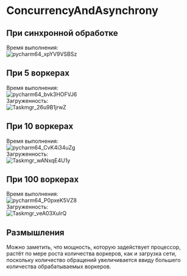 # ConcurrencyAndAsynchrony
## При синхронной обработке  
Время выполнения:  
![pycharm64_xpYV9VSBSz](https://user-images.githubusercontent.com/41028671/143774896-c531ecb4-7c6e-4e1a-ad33-7ee2d5b86c31.png)  

## При 5 воркерах  
Время выполнения:  
![pycharm64_bvk3HOFVJ6](https://user-images.githubusercontent.com/41028671/143774652-80f1371a-937f-4b23-9eff-a891c43049f0.png)  
Загруженность:  
![Taskmgr_26u9B1jrwZ](https://user-images.githubusercontent.com/41028671/143774664-27766b11-c029-4185-92e6-6755508ad8de.png)  

## При 10 воркерах  
Время выполнения:  
![pycharm64_CvK4i34uZg](https://user-images.githubusercontent.com/41028671/143774672-98b84f32-d3fc-47aa-9210-c78dbe8bedc6.png)  
Загруженность:  
![Taskmgr_wANxqE4U1y](https://user-images.githubusercontent.com/41028671/143774675-eb709c1c-a936-482b-8ab6-fca8bcea26db.png)  

## При 100 воркерах  
Время выполнения:  
![pycharm64_P0pxeK5VZ8](https://user-images.githubusercontent.com/41028671/143774689-65fd2f06-704e-47bd-b7fa-98bb70d8addf.png)  
Загруженность:  
![Taskmgr_veA03XulrQ](https://user-images.githubusercontent.com/41028671/143774694-c50f9ed7-add3-431a-b15f-308ef62735cd.png)  

## Размышления  
Можно заметить, что мощность, которую задействует процессор, растёт по мере роста количества воркеров, как и загрузка сети, поскольку количество обращений увеличивается ввиду большего количества обрабатываемых воркеров.
